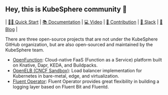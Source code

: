 ## Hey, this is KubeSphere community 👋

|  [👩‍💻 Quick Start](https://github.com/kubesphere/kubesphere#installation) | [📚 Documentation](https://kubesphere.io/docs/) | [💻 Video](https://www.youtube.com/channel/UCyTdUQUYjf7XLjxECx63Hpw) | [🙋‍ Contribution](https://kubesphere.io/contribution/) | [🙌 Slack](https://join.slack.com/t/kubesphere/shared_invite/enQtNTE3MDIxNzUxNzQ0LTZkNTdkYWNiYTVkMTM5ZThhODY1MjAyZmVlYWEwZmQ3ODQ1NmM1MGVkNWEzZTRhNzk0MzM5MmY4NDc3ZWVhMjE) | [👀 Blog](https://kubesphere.io/blogs/) |

There are three open-source projects that are not under the KubeSphere GitHub organization, but are also open-sourced and maintained by the KubeSphere team.

- [OpenFunction](https://github.com/OpenFunction/OpenFunction): Cloud-native FaaS (Function as a Service) platform built on Knative, Dapr, KEDA, and Buildpacks.
- [OpenELB (CNCF Sandbox)](https://github.com/openelb/openelb): Load balancer implementation for Kubernetes in bare-metal, edge, and virtualization.
- [Fluent Operator](https://github.com/fluent/fluent-operator): Fluent Operator provides great flexibility in building a logging layer based on Fluent Bit and Fluentd.




